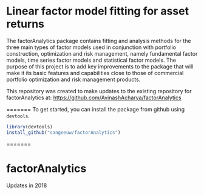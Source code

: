 # Linear factor model fitting for asset returns

The factorAnalytics package contains fitting and analysis methods for the three main types of factor models used in conjunction with portfolio construction, optimization and risk management, namely fundamental factor models, time series factor models and statistical factor models. The purpose of this project is to add key improvements to the package that will make it its basic features and capabilities close to those of commercial portfolio optimization and risk management products.

This repository was created to make updates to the existing repository for factorAnalytics at: https://github.com/AvinashAcharya/factorAnalytics

=======
To get started, you can install the package from github using `devtools`.
``` r
library(devtools)
install_github("sangeeuw/factorAnalytics")
```
=======
# factorAnalytics
Updates in 2018
